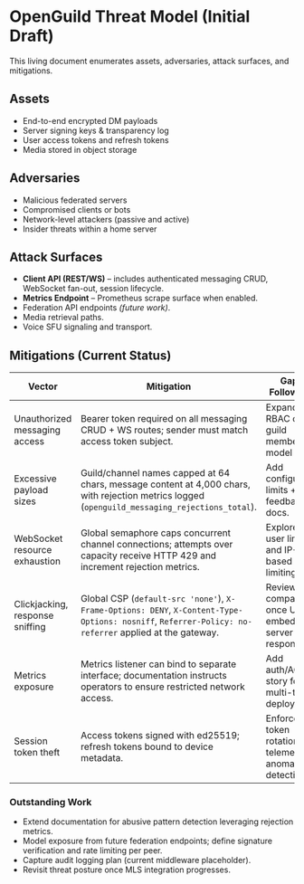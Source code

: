 # OpenGuild Threat Model (Initial Draft)

This living document enumerates assets, adversaries, attack surfaces, and mitigations.

## Assets

- End-to-end encrypted DM payloads
- Server signing keys & transparency log
- User access tokens and refresh tokens
- Media stored in object storage

## Adversaries

- Malicious federated servers
- Compromised clients or bots
- Network-level attackers (passive and active)
- Insider threats within a home server

## Attack Surfaces

- **Client API (REST/WS)** – includes authenticated messaging CRUD, WebSocket fan-out, session lifecycle.
- **Metrics Endpoint** – Prometheus scrape surface when enabled.
- Federation API endpoints *(future work)*.
- Media retrieval paths.
- Voice SFU signaling and transport.

## Mitigations (Current Status)

| Vector | Mitigation | Gaps / Follow-ups |
|--------|------------|-------------------|
| Unauthorized messaging access | Bearer token required on all messaging CRUD + WS routes; sender must match access token subject. | Expand RBAC once guild membership model lands. |
| Excessive payload sizes | Guild/channel names capped at 64 chars, message content at 4,000 chars, with rejection metrics logged (`openguild_messaging_rejections_total`). | Add configurable limits + client feedback docs. |
| WebSocket resource exhaustion | Global semaphore caps concurrent channel connections; attempts over capacity receive HTTP 429 and increment rejection metrics. | Explore per-user limits and IP-based rate limiting. |
| Clickjacking, response sniffing | Global CSP (`default-src 'none'`), `X-Frame-Options: DENY`, `X-Content-Type-Options: nosniff`, `Referrer-Policy: no-referrer` applied at the gateway. | Review compatibility once UI embeds server responses. |
| Metrics exposure | Metrics listener can bind to separate interface; documentation instructs operators to ensure restricted network access. | Add auth/ACL story for multi-tenant deployments. |
| Session token theft | Access tokens signed with ed25519; refresh tokens bound to device metadata. | Enforce token rotation telemetry + anomaly detection. |

### Outstanding Work

- Extend documentation for abusive pattern detection leveraging rejection metrics.
- Model exposure from future federation endpoints; define signature verification and rate limiting per peer.
- Capture audit logging plan (current middleware placeholder).
- Revisit threat posture once MLS integration progresses.

